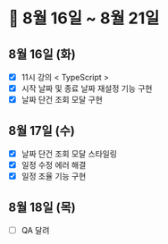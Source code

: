 # 🐯 8월 16일 ~ 8월 21일

## 8월 16일 (화)

- [x] 11시 강의 < TypeScript >
- [x] 시작 날짜 및 종료 날짜 재설정 기능 구현
- [x] 날짜 단건 조회 모달 구현

## 8월 17일 (수)

- [x] 날짜 단건 조회 모달 스타일링
- [x] 일정 수정 에러 해결
- [x] 일정 조율 기능 구현

## 8월 18일 (목)

- [ ] QA 달려

